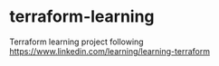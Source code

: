 # terraform-learning
Terraform learning project following https://www.linkedin.com/learning/learning-terraform
